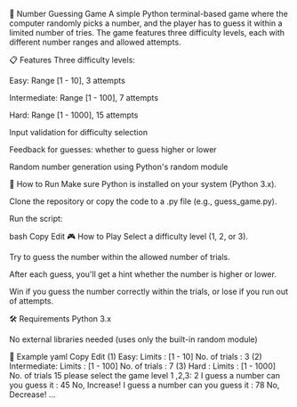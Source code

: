🎯 Number Guessing Game
A simple Python terminal-based game where the computer randomly picks a number, and the player has to guess it within a limited number of tries. The game features three difficulty levels, each with different number ranges and allowed attempts.

📋 Features
Three difficulty levels:

Easy: Range [1 - 10], 3 attempts

Intermediate: Range [1 - 100], 7 attempts

Hard: Range [1 - 1000], 15 attempts

Input validation for difficulty selection

Feedback for guesses: whether to guess higher or lower

Random number generation using Python's random module

🚀 How to Run
Make sure Python is installed on your system (Python 3.x).

Clone the repository or copy the code to a .py file (e.g., guess_game.py).

Run the script:

bash
Copy
Edit
🎮 How to Play
Select a difficulty level (1, 2, or 3).

Try to guess the number within the allowed number of trials.

After each guess, you'll get a hint whether the number is higher or lower.

Win if you guess the number correctly within the trials, or lose if you run out of attempts.

🛠️ Requirements
Python 3.x

No external libraries needed (uses only the built-in random module)

📌 Example
yaml
Copy
Edit
(1) Easy:
        Limits : [1 - 10]
        No. of trials : 3
(2) Intermediate:
        Limits : [1 - 100]
        No. of trials : 7
(3) Hard :
        Limits : [1 - 1000]
        No. of trials 15
please select the game level 1 ,2,3: 2
I guess a number can you guess it : 45
No, Increase!
I guess a number can you guess it : 78
No, Decrease!
...
